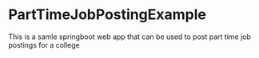 # PartTimeJobPostingExample
This is a samle springboot web app that can be used to post part time job postings for a college
